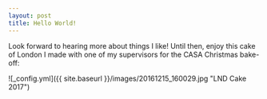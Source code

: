 ```yaml
---
layout: post
title: Hello World!
---
```


Look forward to hearing more about things I like! 
Until then, enjoy this cake of London I made with one of my supervisors for the CASA Christmas bake-off:

![_config.yml]({{ site.baseurl }}/images/20161215_160029.jpg "LND Cake 2017")
